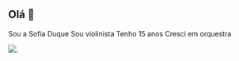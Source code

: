 ## Olá 👋

Sou a Sofia Duque 
Sou violinista
Tenho 15 anos
Cresci em orquestra


![](https://media.tenor.com/HoXg2JXLbisAAAAi/capple.gif).

